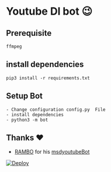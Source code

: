 # Youtube Dl bot 😉
## Prerequisite
    ffmpeg
  
    
## install dependencies
    pip3 install -r requirements.txt


## Setup Bot
    - Change configuration config.py  File
    - install dependencies
    - python3 -m bot
    
## Thanks ❤️
* [RAMBO](https://telegram.dog/SpEcHIDe) for his [msdyoutubeBot](https://github.com/shivaaa0329/Youtube-Downloader-Bot)


[![Deploy](https://www.herokucdn.com/deploy/button.svg)](https://heroku.com/deploy?template=https://github.com/shivaaa0329/Youtube-Downloader-Bot/tree/master)
